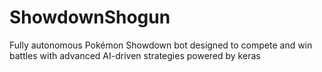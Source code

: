 # ShowdownShogun
Fully autonomous Pokémon Showdown bot designed to compete and win battles with advanced AI-driven strategies powered by keras
